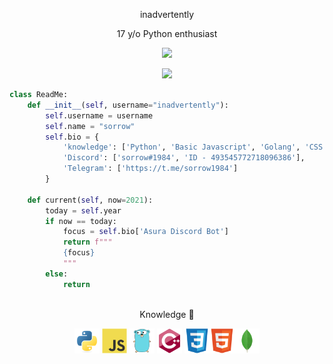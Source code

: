 <p align="center">  
inadvertently</p>
<p align="center">  
17 y/o Python enthusiast</p>
<p align="center">  
<img src="https://komarev.com/ghpvc/?username=inadvertently">
</p>
  
  
<p align="center">  
<img src="https://discord.c99.nl/widget/theme-4/493545772718096386.png">
</p>
  

```python
class ReadMe:
    def __init__(self, username="inadvertently"):
        self.username = username
        self.name = "sorrow"
        self.bio = {
            'knowledge': ['Python', 'Basic Javascript', 'Golang', 'CSS', 'CPP', 'HTML'],
            'Discord': ['sorrow#1984', 'ID - 493545772718096386'],
            'Telegram': ['https://t.me/sorrow1984']
        }

    def current(self, now=2021):
        today = self.year
        if now == today:
            focus = self.bio['Asura Discord Bot']
            return f"""
            {focus}
            """
        else:
            return 
            
```


<p align="center">  
 Knowledge 🧠</p>
 <p align="center">  
 <img src="https://github.com/devicons/devicon/raw/master/icons/python/python-original.svg" width="40"> <img src="https://raw.githubusercontent.com/devicons/devicon/2809b567852a4648062a2d3e7c1c531367458c0b/icons/javascript/javascript-original.svg" width="40"> <img src="https://raw.githubusercontent.com/devicons/devicon/2809b567852a4648062a2d3e7c1c531367458c0b/icons/go/go-original.svg" width="40"> <img src="https://github.com/devicons/devicon/blob/master/icons/cplusplus/cplusplus-original.svg" width="40"> <img src="https://raw.githubusercontent.com/devicons/devicon/2809b567852a4648062a2d3e7c1c531367458c0b/icons/css3/css3-original.svg" width="40"><img src="https://raw.githubusercontent.com/devicons/devicon/2809b567852a4648062a2d3e7c1c531367458c0b/icons/html5/html5-original.svg" width="40"><img src="https://raw.githubusercontent.com/devicons/devicon/ac557d6ff33ff370a5db99f97aeab35ea5c67fbd/icons/mongodb/mongodb-original.svg" width="40"> 
   </p>



